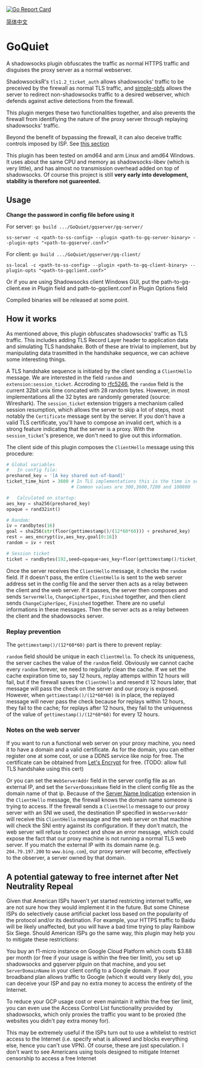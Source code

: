 [![Go Report Card](https://goreportcard.com/badge/github.com/cbeuw/GoQuiet)](https://goreportcard.com/report/github.com/cbeuw/GoQuiet)

[简体中文](https://github.com/cbeuw/GoQuiet/wiki/GoQuiet)
# GoQuiet
A shadowsocks plugin obfuscates the traffic as normal HTTPS traffic and disguises the proxy server as a normal webserver.

ShadowsocksR's `tls1.2_ticket_auth` allows shadowsocks' traffic to be preceived by the firewall as normal TLS traffic, 
and [simple-obfs](https://github.com/shadowsocks/simple-obfs) allows the server to redirect non-shadowsocks traffic to a desired webserver, which defends against active detections from the firewall.

This plugin merges these two functionalities together, and also prevents the firewall from identifiying the nature of the proxy server through replaying shadowsocks' traffic.

Beyond the benefit of bypassing the firewall, it can also deceive traffic controls imposed by ISP. See [this section](#a-potential-gateway-to-free-internet-after-net-neutrality-repeal)

This plugin has been tested on amd64 and arm Linux and amd64 Windows. It uses about the same CPU and memory as shadowsocks-libev (which is very little), and has almost no transmission overhead added on top of shadowsocks. Of course this project is still **very early into development, stability is therefore not guareented.**

## Usage

**Change the password in config file before using it**

For server:
`go build .../GoQuiet/gqserver/gq-server/`

`ss-server -c <path-to-ss-config> --plugin <path-to-gq-server-binary> --plugin-opts "<path-to-gqserver.conf>"`

For client:
`go build .../GoQuiet/gqserver/gq-client/`

`ss-local -c <path-to-ss-config> --plugin <path-to-gq-client-binary> --plugin-opts "<path-to-gqclient.conf>"`

Or if you are using Shadowsocks client Windows GUI, put the path-to-gq-client.exe in Plugin field and path-to-gqclient.conf in Plugin Options field

Compiled binaries will be released at some point.

## How it works
As mentioned above, this plugin obfuscates shadowsocks' traffic as TLS traffic. This includes adding TLS Record Layer header to application data and simulating TLS handshake. Both of these are trivial to implement, but by manipulating data trasmitted in the handshake sequence, we can achieve some interesting things.

A TLS handshake sequence is initiated by the client sending a `ClientHello` message. We are interested in the field `random` and `extension:session_ticket`. Accroding to [rfc5246](https://tools.ietf.org/html/rfc5246), the `random` field is the current 32bit unix time concated with 28 random bytes. However, in most implementations all the 32 bytes are randomly generated (source: Wireshark). The `session_ticket` extension triggers a mechanism called session resumption, which allows the server to skip a lot of steps, most notably the `Certificate` message sent by the server. If you don't have a valid TLS certificate, you'll have to compose an invalid cert, which is a strong feature indicating that the server is a proxy. With the `session_ticket`'s presence, we don't need to give out this information.

The client side of this plugin composes the `ClientHello` message using this procedure:
```python
# Global variables
#   In config file:
preshared_key = '[A key shared out-of-band]'
ticket_time_hint = 3600 # In TLS implementations this is the time in seconds for a session ticket to expire. 
                        # Common values are 300,3600,7200 and 100800

#   Calculated on startup:
aes_key = sha256(preshared_key)
opaque = rand32int()

# Random:
iv = randbytes(16)
goal = sha256(str(floor(gettimestamp()/(12*60*60))) + preshared_key)
rest = aes_encrypt(iv,aes_key,goal[0:16])
random = iv + rest

# Session ticket
ticket = randbytes(192,seed=opaque+aes_key+floor(gettimestamp()/ticket_time_hint)))
```

Once the server receives the `ClientHello` message, it checks the `random` field. If it doesn't pass, the entire `ClientHello` is sent to the web server address set in the config file and the server then acts as a relay between the client and the web server. If it passes, the server then composes and sends `ServerHello`, `ChangeCipherSpec`, `Finished` together, and then client sends `ChangeCipherSpec`, `Finished` together. There are no useful informations in these messages. Then the server acts as a relay between the client and the shadowsocks server.

### Replay prevention
The `gettimestamp()/(12*60*60)` part is there to prevent replay:

`random` field should be unique in each `ClientHello`. To check its uniqueness, the server caches the value of the `random` field. Obviously we cannot cache every `random` forever, we need to regularly clean the cache. If we set the cache expiration time to, say 12 hours, replay attemps within 12 hours will fail, but if the firewall saves the `ClientHello` and resend it 12 hours later, that message will pass the check on the server and our proxy is exposed. However, when `gettimestamp()/(12*60*60)` is in place, the replayed message will never pass the check because for replays within 12 hours, they fail to the cache; for replays after 12 hours, they fail to the uniqueness of the value of `gettimestamp()/(12*60*60)` for every 12 hours.

### Notes on the web server
If you want to run a functional web server on your proxy machine, you need it to have a domain and a valid certificate. As for the domain, you can either register one at some cost, or use a DDNS service like noip for free. The certificate can be obtained from [Let's Encrypt](https://letsencrypt.org/) for free. (TODO: allow full TLS handshake using this cert)

Or you can set the `WebServerAddr` field in the server config file as an external IP, and set the `ServerDomainName` field in the client config file as the domain name of that ip. Because of the [Server Name Indication](https://en.wikipedia.org/wiki/Server_Name_Indication) extension in the `ClientHello` message, the firewall knows the domain name someone is trying to access. If the firewall sends a `ClientHello` message to our proxy server with an SNI we used, the destination IP specified in `WebServerAddr` will receive this `ClientHello` message and the web server on that machine will check the SNI entry against its configuration. If they don't match, the web server will refuse to connect and show an error message, which could expose the fact that our proxy machine is not running a normal TLS web server. If you match the external IP with its domain name (e.g. `204.79.197.200` to `www.bing.com`), our proxy server will become, effectively to the observer, a server owned by that domain.

## A potential gateway to free internet after Net Neutrality Repeal 
Given that American ISPs haven't yet started restricting internet traffic, we are not sure how they would implement it in the future. But some Chinese ISPs do selectively cause artificial packet loss based on the popularity of the protocol and/or its destination. For example, your HTTPS traffic to Baidu will be likely unaffected, but you will have a bad time trying to play Rainbow Six Siege. Should American ISPs go the same way, this plugin may help you to mitigate these restrictions:

You buy an f1-micro instance on Google Cloud Platform which costs $3.88 per month (or free if your usage is within the free tier limit), you set up shadowsocks and gqserver plguin on that machine, and you set `ServerDomainName` in your client config to a Google domain. If your broadband plan allows traffic to Google (which it would very likely do), you can deceive your ISP and pay no extra money to access the entirety of the Internet.

To reduce your GCP usage cost or even maintain it within the free tier limit, you can even use the Access Control List functionality provided by shadowsocks, which only proxies the traffic you want to be proxied (the websites you didn't pay extra money for).

This may be extremely useful if the ISPs turn out to use a whitelist to restrict access to the Internet (i.e. specify what is allowed and blocks everything else, hence you can't use VPN). Of course, these are just speculation. I don't want to see Americans using tools designed to mitigate Internet censorship to access a free Internet
